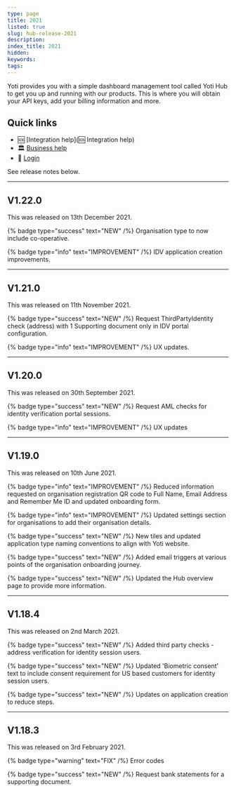 ```yaml
---
type: page
title: 2021
listed: true
slug: hub-release-2021
description: 
index_title: 2021
hidden: 
keywords: 
tags: 
---
```


Yoti provides you with a simple dashboard management tool called Yoti Hub to get you up and running with our products. This is where you will obtain your API keys, add your billing information and more.

## Quick links

- 🆘  [Integration help](🆘 Integration help)
- 🏛  [Business help](https://www.yoti.com/contact-us/)
- 🔗  [Login](https://hub.yoti.com/login)

See release notes below. 

---

## V1.22.0

This was released on 13th December 2021.

{% badge type="success" text="NEW" /%} Organisation type to now include co-operative.

{% badge type="info" text="IMPROVEMENT" /%} IDV application creation improvements.

---

## V1.21.0

This was released on 11th November 2021.

{% badge type="success" text="NEW" /%} Request ThirdPartyIdentity check (address) with 1 Supporting document only in IDV portal configuration.

{% badge type="info" text="IMPROVEMENT" /%} UX updates.

---

## V1.20.0

This was released on 30th September 2021.

{% badge type="success" text="NEW" /%} Request AML checks for identity verification portal sessions.

{% badge type="info" text="IMPROVEMENT" /%} UX updates

---

## V1.19.0

This was released on 10th June 2021.

{% badge type="info" text="IMPROVEMENT" /%} Reduced information requested on organisation registration QR code to Full Name, Email Address and Remember Me ID and updated onboarding form.

{% badge type="info" text="IMPROVEMENT" /%} Updated settings section for organisations to add their organisation details.

{% badge type="success" text="NEW" /%} New tiles and updated application type naming conventions to align with Yoti website.

{% badge type="success" text="NEW" /%} Added email triggers at various points of the organisation onboarding journey.

{% badge type="success" text="NEW" /%} Updated the Hub overview page to provide more information.

---

## V1.18.4

This was released on 2nd March 2021.

{% badge type="success" text="NEW" /%} Added third party checks - address verification for identity session users.

{% badge type="success" text="NEW" /%} Updated 'Biometric consent' text to include consent requirement for US based customers  for identity session users.

{% badge type="success" text="NEW" /%} Updates on application creation to reduce steps.

---

## V1.18.3

This was released on 3rd February 2021.

{% badge type="warning" text="FIX" /%} Error codes

{% badge type="success" text="NEW" /%} Request bank statements for a supporting document.